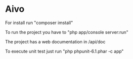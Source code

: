 Aivo
====

For install run "composer imstall"

To run the project you have to "php app/console server:run"

The project has a web documentation in /api/doc

To execute unit test just run "php phpunit-6.1.phar -c app"
